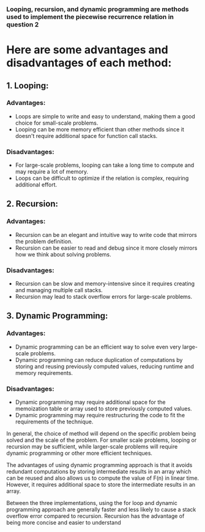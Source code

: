 ### Looping, recursion, and dynamic programming are methods used to implement the piecewise recurrence relation in question 2

 # Here are some advantages and disadvantages of each method:

## 1. Looping: 

### Advantages: 
- Loops are simple to write and easy to understand, making them a good choice for small-scale problems.
- Looping can be more memory efficient than other methods since it doesn't require additional space for function call stacks.

### Disadvantages:
- For large-scale problems, looping can take a long time to compute and may require a lot of memory.
- Loops can be difficult to optimize if the relation is complex, requiring additional effort.


## 2. Recursion: 

### Advantages: 
- Recursion can be an elegant and intuitive way to write code that mirrors the problem definition.
- Recursion can be easier to read and debug since it more closely mirrors how we think about solving problems.

### Disadvantages:
- Recursion can be slow and memory-intensive since it requires creating and managing multiple call stacks.
- Recursion may lead to stack overflow errors for large-scale problems.

## 3. Dynamic Programming:

### Advantages:
- Dynamic programming can be an efficient way to solve even very large-scale problems.
- Dynamic programming can reduce duplication of computations by storing and reusing previously computed values, reducing runtime and memory requirements.

### Disadvantages:
- Dynamic programming may require additional space for the memoization table or array used to store previously computed values.
- Dynamic programming may require restructuring the code to fit the requirements of the technique.



In general, the choice of method will depend on the specific problem being solved and the scale of the problem. For smaller scale problems, looping or recursion may be sufficient, while larger-scale problems will require dynamic programming or other more efficient techniques.

The advantages of using dynamic programming approach is that it avoids redundant computations by storing intermediate results in an array which can be reused and also allows us to compute the value of F(n) in linear time. However, it requires additional space to store the intermediate results in an array.

Between the three implementations, using the for loop and dynamic programming approach are generally faster and less likely to cause a stack overflow error compared to recursion. Recursion has the advantage of being more concise and easier to understand